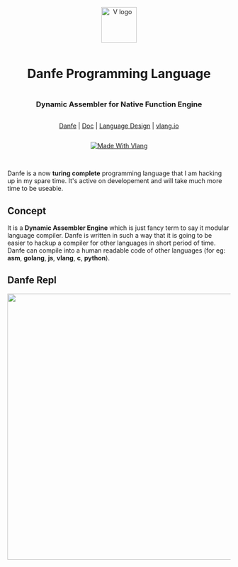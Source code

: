 <div align="center" style="display:grid;place-items:center;">
<p>
    <a href="/" target="_blank"><img width="80" src="./assets/df_rounded_more.png" alt="V logo"></a>
</p>
<h1>Danfe Programming Language</h1>
<h3>Dynamic Assembler for Native Function Engine</h3>

[Danfe](/)
| [Doc](/doc)
| [Language Design](#compiler-design)
| [vlang.io](https://vlang.io)

</div>

<div align="center" style="display:grid;place-items:center;">

[![Made With Vlang](https://img.shields.io/badge/made%20using-vlang-blue?style=for-the-badge&logo=v)](https://vlang.io)

</div>

<br>

Danfe is a now **turing complete** programming language that I am hacking up in my spare time. It's active on developement and will take much more time to be useable.


## Concept

It is a **Dynamic Assembler Engine** which is just fancy term to say it modular language compiler. Danfe is written in such a way that it is going to be easier to hackup a compiler for other languages in short period of time. Danfe can compile into a human readable code of other languages (for eg: **asm**, **golang**, **js**, **vlang**, **c**, **python**).

## Danfe Repl

<img style="width: 600px" src="./assets/danfe_repl.png">